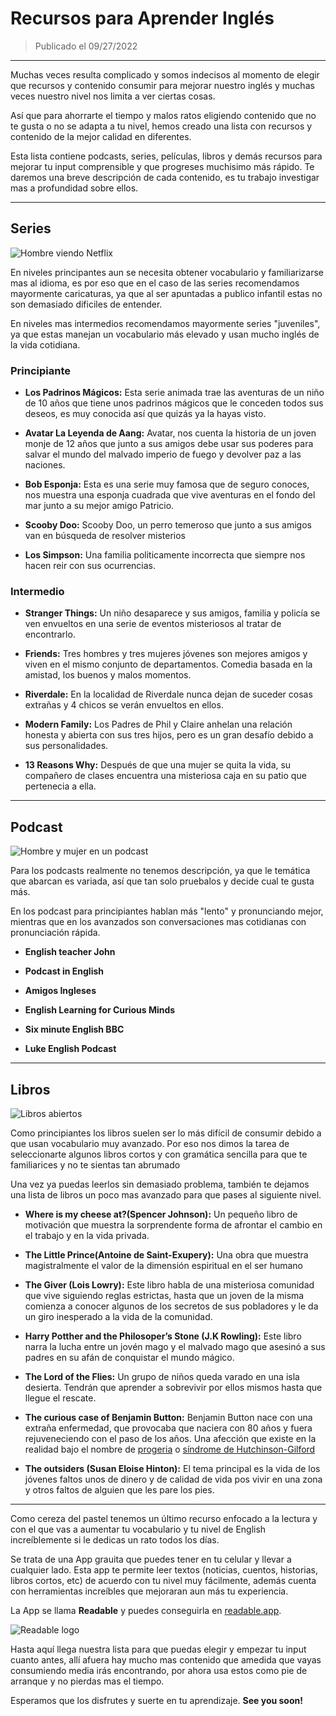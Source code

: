 # Recursos para Aprender Inglés

> Publicado el 09/27/2022

---

Muchas veces resulta complicado y somos indecisos al momento de elegir que recursos y contenido consumir para mejorar nuestro inglés y muchas veces nuestro nivel nos limita a ver ciertas cosas.

Así que para ahorrarte el tiempo y malos ratos eligiendo contenido que no te gusta o no se adapta a tu nivel, hemos creado una lista con recursos y contenido de la mejor calidad en diferentes.

Esta lista contiene podcasts, series, películas, libros y demás recursos para mejorar tu input comprensible y que progreses muchisimo más rápido. Te daremos una breve descripción de cada contenido, es tu trabajo investigar mas a profundidad sobre ellos.

---

## Series

![Hombre viendo Netflix](/articles/lista-de-recursos-para-aprender-ingles/serie.webp)

En niveles principantes aun se necesita obtener vocabulario y familiarizarse mas al idioma, es por eso que en el caso de las series recomendamos mayormente caricaturas, ya que al ser apuntadas a publico infantil estas no son demasiado dificiles de entender.

En niveles mas intermedios recomendamos mayormente series "juveniles", ya que estas manejan un vocabulario más elevado y usan mucho inglés de la vida cotidiana.

### Principiante

- **Los Padrinos Mágicos:** Esta serie animada trae las aventuras de un niño de 10 años que tiene unos padrinos mágicos que le conceden todos sus deseos, es muy conocida así que quizás ya la hayas visto.

- **Avatar La Leyenda de Aang:** Avatar, nos cuenta la historia de un joven monje de 12 años que junto a sus amigos debe usar sus poderes para salvar el mundo del malvado imperio de fuego y devolver paz a las naciones.

- **Bob Esponja:** Esta es una serie muy famosa que de seguro conoces, nos muestra una esponja cuadrada que vive aventuras en el fondo del mar junto a su mejor amigo Patricio.

- **Scooby Doo:** Scooby Doo, un perro temeroso que junto a sus amigos van en búsqueda de resolver misterios

- **Los Simpson:** Una familia politicamente incorrecta que siempre nos hacen reir con sus ocurrencias.

### Intermedio

- **Stranger Things:** Un niño desaparece y sus amigos, familia y policía se ven envueltos en una serie de eventos misteriosos al tratar de encontrarlo.

- **Friends:** Tres hombres y tres mujeres jóvenes son mejores amigos y viven en el mismo conjunto de departamentos. Comedia basada en la amistad, los buenos y malos momentos.

- **Riverdale:** En la localidad de Riverdale nunca dejan de suceder cosas extrañas y 4 chicos se verán envueltos en ellos.

- **Modern Family:** Los Padres de Phil y Claire anhelan una relación honesta y abierta con sus tres hijos, pero es un gran desafío debido a sus personalidades.

- **13 Reasons Why:** Después de que una mujer se quita la vida, su compañero de clases encuentra una misteriosa caja en su patio que pertenecia a ella.

---

## Podcast

![Hombre y mujer en un podcast](/articles/lista-de-recursos-para-aprender-ingles/podcast.webp)

Para los podcasts realmente no tenemos descripción, ya que le temática que abarcan es variada, así que tan solo pruebalos y decide cual te gusta más.

En los podcast para principiantes hablan más "lento" y pronunciando mejor, mientras que en los avanzados son conversaciones mas cotidianas con pronunciación rápida.

<!-- ### Principiante -->

- **English teacher John**

- **Podcast in English**

- **Amigos Ingleses**

<!-- ### Intermedio -->

- **English Learning for Curious Minds**

- **Six minute English BBC**

- **Luke English Podcast**

---

## Libros

![Libros abiertos](/articles/lista-de-recursos-para-aprender-ingles/books.webp)

Como principiantes los libros suelen ser lo más difícil de consumir debido a que usan vocabulario muy avanzado. Por eso nos dimos la tarea de seleccionarte algunos libros cortos y con gramática sencilla para que te familiarices y no te sientas tan abrumado

Una vez ya puedas leerlos sin demasiado problema, también te dejamos una lista de libros un poco mas avanzado para que pases al siguiente nivel.

<!-- ### Principiante -->

- **Where is my cheese at?(Spencer Johnson):** Un pequeño libro de motivación que muestra la sorprendente forma de afrontar el cambio en el trabajo y en la vida privada.

- **The Little Prince(Antoine de Saint-Exupery):** Una obra que muestra magistralmente el valor de la dimensión espiritual en el ser humano

- **The Giver (Lois Lowry):** Este libro habla de una misteriosa comunidad que vive siguiendo reglas estrictas, hasta que un joven de la misma comienza a conocer algunos de los secretos de sus pobladores y le da un giro inesperado a la vida de la comunidad.

- **Harry Potther and the Philosoper’s Stone (J.K Rowling):** Este libro narra la lucha entre un jovén mago y el malvado mago que asesinó a sus padres en su afán de conquistar el mundo mágico.

<!-- ### Intermedio -->

- **The Lord of the Flies:** Un grupo de niños queda varado en una isla desierta. Tendrán que aprender a sobrevivir por ellos mismos hasta que llegue el rescate.

- **The curious case of Benjamin Button:** Benjamin Button nace con una extraña enfermedad, que provocaba que naciera con 80 años y fuera rejuveneciendo con el paso de los años. Una afección que existe en la realidad bajo el nombre de [progeria](https://es.wikipedia.org/wiki/Progeria) o [síndrome de Hutchinson-Gilford](https://es.wikipedia.org/wiki/S%C3%ADndrome_de_Hutchinson_Gilford)

- **The outsiders (Susan Eloise Hinton):** El tema principal es la vida de los jóvenes faltos unos de dinero y de calidad de vida pos vivir en una zona y otros faltos de alguien que les pare los pies.

---

Como cereza del pastel tenemos un último recurso enfocado a la lectura y con el que vas a aumentar tu vocabulario y tu nivel de English increíblemente si le dedicas un rato todos los días.

Se trata de una App grauita que puedes tener en tu celular y llevar a cualquier lado. Esta app te permite leer textos (noticias, cuentos, historias, libros cortos, etc) de acuerdo con tu nivel muy fácilmente, además cuenta con herramientas increíbles que mejoraran aun más tu experiencia.

La App se llama **Readable** y puedes conseguirla en [readable.app](https://readable.app/).

![Readable logo](/articles/lista-de-recursos-para-aprender-ingles/readable.webp)

Hasta aquí llega nuestra lista para que puedas elegir y empezar tu input cuanto antes, allí afuera hay mucho mas contenido que amedida que vayas consumiendo media irás encontrando, por ahora usa estos como pie de arranque y no pierdas mas el tiempo.

Esperamos que los disfrutes y suerte en tu aprendizaje. **See you soon!**
